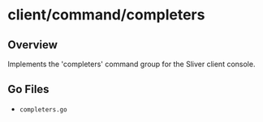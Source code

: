 # client/command/completers

## Overview

Implements the 'completers' command group for the Sliver client console.

## Go Files

- `completers.go`
